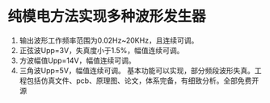 # 纯模电方法实现多种波形发生器
1. 输出波形工作频率范围为0.02Hz~20KHz，且连续可调。 
2. 正弦波Upp=3V，失真度小于1.5%，幅值连续可调。 
3. 方波幅值Upp=14V，幅值连续可调。 
4. 三角波Upp=5V，幅值连续可调。
基本功能可以实现，部分频段波形失真。工程包括仿真文件、pcb、原理图、论文，体系完备，有细致分析。全部免费开源
